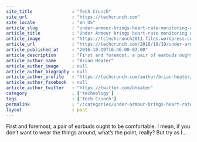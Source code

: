 ```yaml
---
site_title               : "Tech Crunch"
site_url                 : "https://techcrunch.com"
site_locale              : "en_US"
article_slug             : "under-armour-brings-heart-rate-monitoring-and-a-bulky-design-to-its-bluetooth-earbuds"
article_title            : "Under Armour brings heart-rate monitoring and a bulky design to its Bluetooth earbuds"
article_image            : "https://tctechcrunch2011.files.wordpress.com/2016/10/img_1420.jpg?w=764&h=400&crop=1"
article_url              : "https://techcrunch.com/2016/10/19/under-armour/"
article_published_at     : "2016-10-19T16:46:00-02:00"
article_description      : "First and foremost, a pair of earbuds ought to be comfortable. I mean, if you don’t want to wear the things around, what’s the point, really? But try as I..."
article_author_name      : "Brian Heater"
article_author_image     : null
article_author_biography : null
article_author_profile   : "https://techcrunch.com/author/brian-heater/"
article_author_facebook  : null
article_author_twitter   : "https://twitter.com/bheater"
category                 : ['technology']
tags                     : ['Tech Crunch']
permalink                : "/:categories/under-armour-brings-heart-rate-monitoring-and-a-bulky-design-to-its-bluetooth-earbuds/"
layout                   : post
---
```


First and foremost, a pair of earbuds ought to be comfortable. I mean, if you don’t want to wear the things around, what’s the point, really? But try as I...
